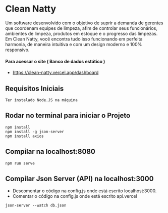 # Clean Natty  

Um software desenvolvido com o objetivo de suprir a demanda de gerentes que coordenam equipes de limpeza, 
afim de controlar seus funcionários, ambientes de limpeza, produtos em estoque e o progresso das limpezas.
Em Clean Natty, você encontra tudo isso funcionando em perfeita harmonia, de maneira intuitiva e com um 
design moderno e 100% responsivo. 

#### Para acessar o site ( Banco de dados estático )
- https://clean-natty.vercel.app/dashboard

## Requisitos Iniciais
```
Ter instalado Node.JS na máquina
```

## Rodar no terminal para iniciar o Projeto
```
npm install
npm install -g json-server
npm install axios
```

## Compilar na localhost:8080
```
npm run serve
```

## Compilar Json Server (API) na localhost:3000
- Descomentar o código na config.js onde está escrito localhost:3000.
- Comentar o código na config.js onde está escrito api.vercel
```
json-server --watch db.json
``` 
